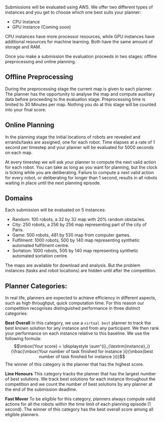 Submissions will be evaluated using AWS.  We offer two different types of instances and you get to choose which one best suits your planner:
- CPU Instance
- GPU Instance (Coming soon)

CPU instances have more processor resources, while GPU instances have additional resources for machine learning. Both have the same amount of storage and RAM. 

Once you make a submission the evaluation proceeds in two stages: offline preprocessing and online planning. 

## Offline Preprocessing
During the preprocessing stage the current map is given to each planner. The planner has the opportunity to analyse the map and compute auxiliary data before proceeding to the evaluation stage. Preprocessing time is limited to 30 Minutes per map. Nothing you do at this stage will be counted into your final score.

## Online Planning
In the planning stage the initial locations of robots are revealed and errands/tasks are assigned, one for each robot. Time elapses at a rate of 1 second per timestep and your planner will be evaluated for 5000 seconds on each map. 

At every timestep we will ask your planner to compute the next valid action for each robot. You can take as long as you want for planning, but the clock is ticking while you are deliberating. Failure to compute a next valid action for every robot, or deliberating for longer than 1 second, results in all robots waiting in place until the next planning episode.

## Domains
Each submission will be evaluated on 5 instances:
- Random: 100 robots, a 32 by 32 map with 20% random obstacles.
- City: 250 robots, a 256 by 256 map representing part of the city of Paris.
- Game: 500 robots, 481 by 530 map from computer games.
- Fulfilment: 1000 robots, 500 by 140 map representing synthetic automated fulfilment centre.
- Sortation: 1000 robots, 500 by 140 map representing synthetic automated sortation centre.

The maps are available for download and analysis. But the problem instances (tasks and robot locations) are hidden until after the competition.


## Planner Categories:
In real life, planners are expected to achieve efficiency in different aspects, such as high  throughput, quick computation time. For this reason our competition recognises distinguished performance in three distinct categories: 

**Best Overall**
In this category, we use a `virtual best` planner to track the best known solution for any instance and from any participant. We then rank your performance on each instance relative to this baseline. We use the following formula:
$$\mbox{Your score} = \displaystyle \sum^{i}_{\textrm{instance}_i}{\frac{\mbox{Your number of task finished for instance }i}{\mbox{best number of task finished for instance }i}}$$
The winner of this category is the planner that has the highest score.

**Line Honours**
This category tracks the planner that has the largest number of best solutions. We track best solutions for each instance throughout the competition and we count the number of best solutions by any planner at the end of the submission deadline.

**Fast Mover**
To be eligible for this category, planners always compute valid actions for all the robots within the time limit of each planning episode (1 second). The winner of this category has the best overall score among all eligible planners.
